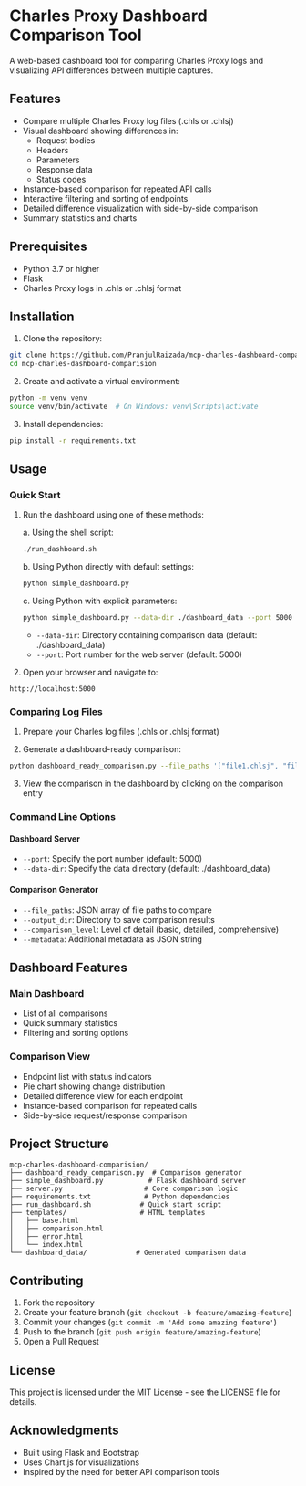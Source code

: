 # Charles Proxy Dashboard Comparison Tool

A web-based dashboard tool for comparing Charles Proxy logs and visualizing API differences between multiple captures.

## Features

- Compare multiple Charles Proxy log files (.chls or .chlsj)
- Visual dashboard showing differences in:
  - Request bodies
  - Headers
  - Parameters
  - Response data
  - Status codes
- Instance-based comparison for repeated API calls
- Interactive filtering and sorting of endpoints
- Detailed difference visualization with side-by-side comparison
- Summary statistics and charts

## Prerequisites

- Python 3.7 or higher
- Flask
- Charles Proxy logs in .chls or .chlsj format

## Installation

1. Clone the repository:
```bash
git clone https://github.com/PranjulRaizada/mcp-charles-dashboard-comparision.git
cd mcp-charles-dashboard-comparision
```

2. Create and activate a virtual environment:
```bash
python -m venv venv
source venv/bin/activate  # On Windows: venv\Scripts\activate
```

3. Install dependencies:
```bash
pip install -r requirements.txt
```

## Usage

### Quick Start

1. Run the dashboard using one of these methods:

   a. Using the shell script:
   ```bash
   ./run_dashboard.sh
   ```

   b. Using Python directly with default settings:
   ```bash
   python simple_dashboard.py
   ```

   c. Using Python with explicit parameters:
   ```bash
   python simple_dashboard.py --data-dir ./dashboard_data --port 5000
   ```
   - `--data-dir`: Directory containing comparison data (default: ./dashboard_data)
   - `--port`: Port number for the web server (default: 5000)

2. Open your browser and navigate to:
```
http://localhost:5000
```

### Comparing Log Files

1. Prepare your Charles log files (.chls or .chlsj format)

2. Generate a dashboard-ready comparison:
```bash
python dashboard_ready_comparison.py --file_paths '["file1.chlsj", "file2.chlsj"]' --output_dir "./dashboard_data"
```

3. View the comparison in the dashboard by clicking on the comparison entry

### Command Line Options

#### Dashboard Server
- `--port`: Specify the port number (default: 5000)
- `--data-dir`: Specify the data directory (default: ./dashboard_data)

#### Comparison Generator
- `--file_paths`: JSON array of file paths to compare
- `--output_dir`: Directory to save comparison results
- `--comparison_level`: Level of detail (basic, detailed, comprehensive)
- `--metadata`: Additional metadata as JSON string

## Dashboard Features

### Main Dashboard
- List of all comparisons
- Quick summary statistics
- Filtering and sorting options

### Comparison View
- Endpoint list with status indicators
- Pie chart showing change distribution
- Detailed difference view for each endpoint
- Instance-based comparison for repeated calls
- Side-by-side request/response comparison

## Project Structure

```
mcp-charles-dashboard-comparision/
├── dashboard_ready_comparison.py  # Comparison generator
├── simple_dashboard.py           # Flask dashboard server
├── server.py                    # Core comparison logic
├── requirements.txt             # Python dependencies
├── run_dashboard.sh            # Quick start script
├── templates/                  # HTML templates
│   ├── base.html
│   ├── comparison.html
│   ├── error.html
│   └── index.html
└── dashboard_data/            # Generated comparison data
```

## Contributing

1. Fork the repository
2. Create your feature branch (`git checkout -b feature/amazing-feature`)
3. Commit your changes (`git commit -m 'Add some amazing feature'`)
4. Push to the branch (`git push origin feature/amazing-feature`)
5. Open a Pull Request

## License

This project is licensed under the MIT License - see the LICENSE file for details.

## Acknowledgments

- Built using Flask and Bootstrap
- Uses Chart.js for visualizations
- Inspired by the need for better API comparison tools 